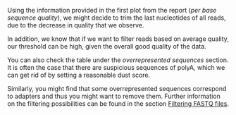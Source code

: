 Using the information provided in the first plot from the report (*per base sequence quality*), we might decide to trim the last nucleotides of all reads, due to the decrease in quality that we observe. 

In addition, we know that if we want to filter reads based on average quality, our threshold can be high, given the overall good quality of the data. 

You can also check the table under the *overrepresented sequences* section. It is often the case that there are suspicious sequences of polyA, which we can get rid of by setting a reasonable dust score. 

Similarly, you might find that some overrepresented sequences correspond to adapters and thus you might want to remove them. Further information on the filtering possibilities can be found in the section [Filtering FASTQ files](../doc/13.filtering_fastq.md).

